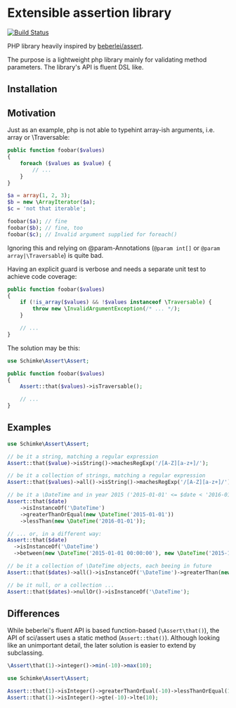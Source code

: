 # Extensible assertion library

[![Build Status](https://secure.travis-ci.org/DrSchimke/assert.png)](http://travis-ci.org/DrSchimke/assert)

PHP library heavily inspired by [beberlei/assert](https://github.com/beberlei/assert).

The purpose is a lightweight php library mainly for validating method parameters. The library's API is fluent DSL like.

## Installation

## Motivation

Just as an example, php is not able to typehint array-ish arguments, i.e. array or \Traversable:

```php
public function foobar($values)
{
    foreach ($values as $value) {
        // ...
    }
}

$a = array(1, 2, 3);
$b = new \ArrayIterator($a);
$c = 'not that iterable';

foobar($a); // fine
foobar($b); // fine, too
foobar($c); // Invalid argument supplied for foreach()
```

Ignoring this and relying on @param-Annotations (```@param int[]``` or ```@param array|\Traversable```) is quite bad.

Having an explicit guard is verbose and needs a separate unit test to achieve code coverage:

```php
public function foobar($values)
{
    if (!is_array($values) && !$values instanceof \Traversable) {
        throw new \InvalidArgumentException(/* ... */);
    }

    // ...
}
```

The solution may be this:

```php
use Schimke\Assert\Assert;

public function foobar($values)
{
    Assert::that($values)->isTraversable();

    // ...
}
```

## Examples

```php
use Schimke\Assert\Assert;

// be it a string, matching a regular expression
Assert::that($value)->isString()->machesRegExp('/[A-Z][a-z+]/');

// be it a collection of strings, matching a regular expression
Assert::that($values)->all()->isString()->machesRegExp('/[A-Z][a-z+]/');

// be it a \DateTime and in year 2015 ('2015-01-01' <= $date < '2016-01-01')
Assert::that($date)
    ->isInstanceOf('\DateTime')
    ->greaterThanOrEqual(new \DateTime('2015-01-01'))
    ->lessThan(new \DateTime('2016-01-01'));

// ... or, in a different way:
Assert::that($date)
  ->isInstanceOf('\DateTime')
  ->between(new \DateTime('2015-01-01 00:00:00'), new \DateTime('2015-12-31 23:59:59'));

// be it a collection of \DateTime objects, each beeing in future
Assert::that($dates)->all()->isInstanceOf('\DateTime')->greaterThan(new \DateTime('now'));

// be it null, or a collection ...
Assert::that($dates)->nullOr()->isInstanceOf('\DateTime');

```


## Differences

While beberlei's fluent API is based function-based (```\Assert\that()```), the API of sci/assert uses a static method (```Assert::that()```). Although looking like an unimportant detail, the later solution is easier to extend by subclassing.

```php
\Assert\that(1)->integer()->min(-10)->max(10);
```

```php
use Schimke\Assert\Assert;

Assert::that(1)->isInteger()->greaterThanOrEual(-10)->lessThanOrEqual(10);
Assert::that(1)->isInteger()->gte(-10)->lte(10);
```
